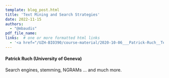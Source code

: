 ```yaml
---
template: blog_post.html
title: 'Text Mining and Search Strategies'
date: 2022-11-15
authors:
  - "@mbaudis"
pdf_file_name:
links:  # one or more formatted html links
  - '<a href="/UZH-BIO390/course-material/2020-10-06___Patrick-Ruch__Text-Mining__UZH-BIO390-HS20-lecture-04.pdf">[2020 lecture slides]</a> (PDF)'
---
```


#### Patrick Ruch (University of Geneva)

Search engines, stemming, NGRAMs ... and much more.
